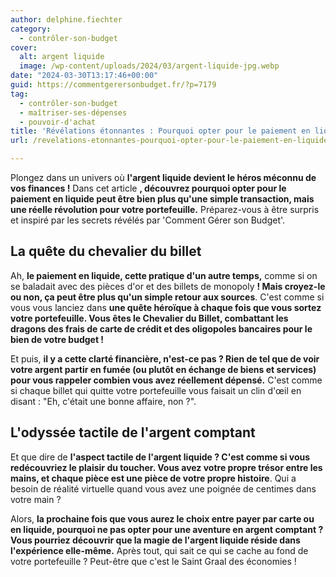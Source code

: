 ```yaml
---
author: delphine.fiechter
category:
  - contrôler-son-budget
cover:
  alt: argent liquide
  image: /wp-content/uploads/2024/03/argent-liquide-jpg.webp
date: "2024-03-30T13:17:46+00:00"
guid: https://commentgerersonbudget.fr/?p=7179
tag:
  - contrôler-son-budget
  - maîtriser-ses-dépenses
  - pouvoir-d'achat
title: 'Révélations étonnantes : Pourquoi opter pour le paiement en liquide pourrait révolutionner votre budget !'
url: /revelations-etonnantes-pourquoi-opter-pour-le-paiement-en-liquide-pourrait-revolutionner-votre-budget/

---
```

Plongez dans un univers où **l'argent liquide devient le héros méconnu de vos finances !** Dans cet article **, découvrez pourquoi opter pour le paiement en liquide peut être bien plus qu'une simple transaction, mais une réelle révolution pour votre portefeuille.** Préparez-vous à être surpris et inspiré par les secrets révélés par 'Comment Gérer son Budget'.

## **La quête du chevalier du billet**

Ah, **le paiement en liquide, cette pratique d'un autre temps,** comme si on se baladait avec des pièces d'or et des billets de monopoly **! Mais croyez-le ou non, ça peut être plus qu'un simple retour aux sources**. C'est comme si vous vous lanciez dans **une quête héroïque à chaque fois que vous sortez votre portefeuille. Vous êtes le Chevalier du Billet, combattant les dragons des frais de carte de crédit et des oligopoles bancaires pour le bien de votre budget !**

Et puis, **il y a cette clarté financière, n'est-ce pas ? Rien de tel que de voir votre argent partir en fumée (ou plutôt en échange de biens et services) pour vous rappeler combien vous avez réellement dépensé.** C'est comme si chaque billet qui quitte votre portefeuille vous faisait un clin d'œil en disant : "Eh, c'était une bonne affaire, non ?".

## **L'odyssée tactile de l'argent comptant**

Et que dire de **l'aspect tactile de l'argent liquide ? C'est comme si vous redécouvriez le plaisir du toucher. Vous avez votre propre trésor entre les mains, et chaque pièce est une pièce de votre propre histoire**. Qui a besoin de réalité virtuelle quand vous avez une poignée de centimes dans votre main ?

Alors, **la prochaine fois que vous aurez le choix entre payer par carte ou en liquide, pourquoi ne pas opter pour une aventure en argent comptant ? Vous pourriez découvrir que la magie de l'argent liquide réside dans l'expérience elle-même.** Après tout, qui sait ce qui se cache au fond de votre portefeuille ? Peut-être que c'est le Saint Graal des économies !
